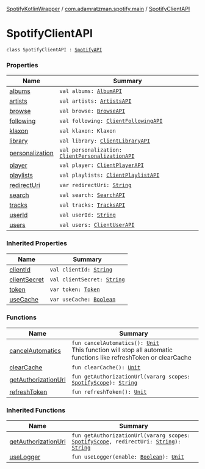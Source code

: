 [SpotifyKotlinWrapper](../../index.md) / [com.adamratzman.spotify.main](../index.md) / [SpotifyClientAPI](./index.md)

# SpotifyClientAPI

`class SpotifyClientAPI : `[`SpotifyAPI`](../-spotify-a-p-i/index.md)

### Properties

| Name | Summary |
|---|---|
| [albums](albums.md) | `val albums: `[`AlbumAPI`](../../com.adamratzman.spotify.endpoints.public/-album-a-p-i/index.md) |
| [artists](artists.md) | `val artists: `[`ArtistsAPI`](../../com.adamratzman.spotify.endpoints.public/-artists-a-p-i/index.md) |
| [browse](browse.md) | `val browse: `[`BrowseAPI`](../../com.adamratzman.spotify.endpoints.public/-browse-a-p-i/index.md) |
| [following](following.md) | `val following: `[`ClientFollowingAPI`](../../com.adamratzman.spotify.endpoints.client/-client-following-a-p-i/index.md) |
| [klaxon](klaxon.md) | `val klaxon: Klaxon` |
| [library](library.md) | `val library: `[`ClientLibraryAPI`](../../com.adamratzman.spotify.endpoints.client/-client-library-a-p-i/index.md) |
| [personalization](personalization.md) | `val personalization: `[`ClientPersonalizationAPI`](../../com.adamratzman.spotify.endpoints.client/-client-personalization-a-p-i/index.md) |
| [player](player.md) | `val player: `[`ClientPlayerAPI`](../../com.adamratzman.spotify.endpoints.client/-client-player-a-p-i/index.md) |
| [playlists](playlists.md) | `val playlists: `[`ClientPlaylistAPI`](../../com.adamratzman.spotify.endpoints.client/-client-playlist-a-p-i/index.md) |
| [redirectUri](redirect-uri.md) | `var redirectUri: `[`String`](https://kotlinlang.org/api/latest/jvm/stdlib/kotlin/-string/index.html) |
| [search](search.md) | `val search: `[`SearchAPI`](../../com.adamratzman.spotify.endpoints.public/-search-a-p-i/index.md) |
| [tracks](tracks.md) | `val tracks: `[`TracksAPI`](../../com.adamratzman.spotify.endpoints.public/-tracks-a-p-i/index.md) |
| [userId](user-id.md) | `val userId: `[`String`](https://kotlinlang.org/api/latest/jvm/stdlib/kotlin/-string/index.html) |
| [users](users.md) | `val users: `[`ClientUserAPI`](../../com.adamratzman.spotify.endpoints.client/-client-user-a-p-i/index.md) |

### Inherited Properties

| Name | Summary |
|---|---|
| [clientId](../-spotify-a-p-i/client-id.md) | `val clientId: `[`String`](https://kotlinlang.org/api/latest/jvm/stdlib/kotlin/-string/index.html) |
| [clientSecret](../-spotify-a-p-i/client-secret.md) | `val clientSecret: `[`String`](https://kotlinlang.org/api/latest/jvm/stdlib/kotlin/-string/index.html) |
| [token](../-spotify-a-p-i/token.md) | `var token: `[`Token`](../../com.adamratzman.spotify.utils/-token/index.md) |
| [useCache](../-spotify-a-p-i/use-cache.md) | `var useCache: `[`Boolean`](https://kotlinlang.org/api/latest/jvm/stdlib/kotlin/-boolean/index.html) |

### Functions

| Name | Summary |
|---|---|
| [cancelAutomatics](cancel-automatics.md) | `fun cancelAutomatics(): `[`Unit`](https://kotlinlang.org/api/latest/jvm/stdlib/kotlin/-unit/index.html)<br>This function will stop all automatic functions like refreshToken or clearCache |
| [clearCache](clear-cache.md) | `fun clearCache(): `[`Unit`](https://kotlinlang.org/api/latest/jvm/stdlib/kotlin/-unit/index.html) |
| [getAuthorizationUrl](get-authorization-url.md) | `fun getAuthorizationUrl(vararg scopes: `[`SpotifyScope`](../-spotify-scope/index.md)`): `[`String`](https://kotlinlang.org/api/latest/jvm/stdlib/kotlin/-string/index.html) |
| [refreshToken](refresh-token.md) | `fun refreshToken(): `[`Unit`](https://kotlinlang.org/api/latest/jvm/stdlib/kotlin/-unit/index.html) |

### Inherited Functions

| Name | Summary |
|---|---|
| [getAuthorizationUrl](../-spotify-a-p-i/get-authorization-url.md) | `fun getAuthorizationUrl(vararg scopes: `[`SpotifyScope`](../-spotify-scope/index.md)`, redirectUri: `[`String`](https://kotlinlang.org/api/latest/jvm/stdlib/kotlin/-string/index.html)`): `[`String`](https://kotlinlang.org/api/latest/jvm/stdlib/kotlin/-string/index.html) |
| [useLogger](../-spotify-a-p-i/use-logger.md) | `fun useLogger(enable: `[`Boolean`](https://kotlinlang.org/api/latest/jvm/stdlib/kotlin/-boolean/index.html)`): `[`Unit`](https://kotlinlang.org/api/latest/jvm/stdlib/kotlin/-unit/index.html) |
